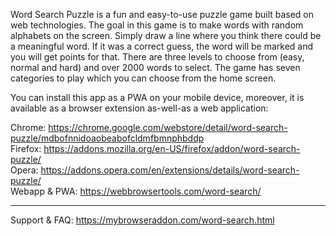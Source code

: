Word Search Puzzle is a fun and easy-to-use puzzle game built based on web technologies. The goal in this game is to make words with random alphabets on the screen. Simply draw a line where you think there could be a meaningful word. If it was a correct guess, the word will be marked and you will get points for that. There are three levels to choose from (easy, normal and hard) and over 2000 words to select. The game has seven categories to play which you can choose from the home screen.

You can install this app as a PWA on your mobile device, moreover, it is available as a browser extension as-well-as a web application:

Chrome: https://chrome.google.com/webstore/detail/word-search-puzzle/mdbofnnidoaobeabofcldmfbmnphbddp  
Firefox: https://addons.mozilla.org/en-US/firefox/addon/word-search-puzzle/  
Opera: https://addons.opera.com/en/extensions/details/word-search-puzzle/  
Webapp & PWA: https://webbrowsertools.com/word-search/  

---------------------------------------------------------------

Support & FAQ: https://mybrowseraddon.com/word-search.html
